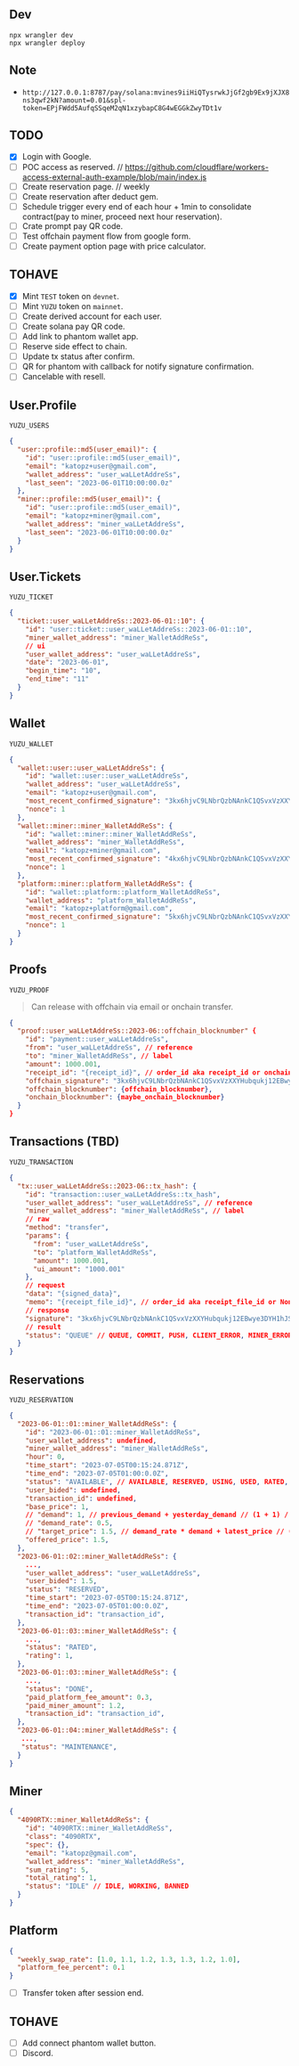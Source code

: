 ## Dev

```
npx wrangler dev
npx wrangler deploy
```

## Note

- `http://127.0.0.1:8787/pay/solana:mvines9iiHiQTysrwkJjGf2gb9Ex9jXJX8ns3qwf2kN?amount=0.01&spl-token=EPjFWdd5AufqSSqeM2qN1xzybapC8G4wEGGkZwyTDt1v`

## TODO

- [x] Login with Google.
- [ ] POC access as reserved. // https://github.com/cloudflare/workers-access-external-auth-example/blob/main/index.js
- [ ] Create reservation page. // weekly
- [ ] Create reservation after deduct gem.
- [ ] Schedule trigger every end of each hour + 1min to consolidate contract(pay to miner, proceed next hour reservation).
- [ ] Crate prompt pay QR code.
- [ ] Test offchain payment flow from google form.
- [ ] Create payment option page with price calculator.

## TOHAVE

- [x] Mint `TEST` token on `devnet`.
- [ ] Mint `YUZU` token on `mainnet`.
- [ ] Create derived account for each user.
- [ ] Create solana pay QR code.
- [ ] Add link to phantom wallet app.
- [ ] Reserve side effect to chain.
- [ ] Update tx status after confirm.
- [ ] QR for phantom with callback for notify signature confirmation.
- [ ] Cancelable with resell.

## User.Profile

`YUZU_USERS`

```json
{
  "user::profile::md5(user_email)": {
    "id": "user::profile::md5(user_email)",
    "email": "katopz+user@gmail.com",
    "wallet_address": "user_waLLetAddreSs",
    "last_seen": "2023-06-01T10:00:00.0z"
  },
  "miner::profile::md5(user_email)": {
    "id": "user::profile::md5(user_email)",
    "email": "katopz+miner@gmail.com",
    "wallet_address": "miner_waLLetAddreSs",
    "last_seen": "2023-06-01T10:00:00.0z"
  }
}
```

## User.Tickets

`YUZU_TICKET`

```json
{
  "ticket::user_waLLetAddreSs::2023-06-01::10": {
    "id": "user::ticket::user_waLLetAddreSs::2023-06-01::10",
    "miner_wallet_address": "miner_WalletAddReSs",
    // ui
    "user_wallet_address": "user_waLLetAddreSs",
    "date": "2023-06-01",
    "begin_time": "10",
    "end_time": "11"
  }
}
```

## Wallet

`YUZU_WALLET`

```json
{
  "wallet::user::user_waLLetAddreSs": {
    "id": "wallet::user::user_waLLetAddreSs",
    "wallet_address": "user_waLLetAddreSs",
    "email": "katopz+user@gmail.com",
    "most_recent_confirmed_signature": "3kx6hjvC9LNbrQzbNAnkC1QSvxVzXXYHubqukj12EBwye3DYH1hJSSMsMj8Yg6dcysnR6B6MfPYPWTZiCTCRz84E",
    "nonce": 1
  },
  "wallet::miner::miner_WalletAddReSs": {
    "id": "wallet::miner::miner_WalletAddReSs",
    "wallet_address": "miner_WalletAddReSs",
    "email": "katopz+miner@gmail.com",
    "most_recent_confirmed_signature": "4kx6hjvC9LNbrQzbNAnkC1QSvxVzXXYHubqukj12EBwye3DYH1hJSSMsMj8Yg6dcysnR6B6MfPYPWTZiCTCRz84E",
    "nonce": 1
  },
  "platform::miner::platform_WalletAddReSs": {
    "id": "wallet::platform::platform_WalletAddReSs",
    "wallet_address": "platform_WalletAddReSs",
    "email": "katopz+platform@gmail.com",
    "most_recent_confirmed_signature": "5kx6hjvC9LNbrQzbNAnkC1QSvxVzXXYHubqukj12EBwye3DYH1hJSSMsMj8Yg6dcysnR6B6MfPYPWTZiCTCRz84E",
    "nonce": 1
  }
}
```

## Proofs

`YUZU_PROOF`

> Can release with offchain via email or onchain transfer.

```json
{
  "proof::user_waLLetAddreSs::2023-06::offchain_blocknumber" {
    "id": "payment::user_waLLetAddreSs",
    "from": "user_waLLetAddreSs", // reference
    "to": "miner_WalletAddReSs", // label
    "amount": 1000.001,
    "receipt_id": "{receipt_id}", // order_id aka receipt_id or onchain_tx_signature.
    "offchain_signature": "3kx6hjvC9LNbrQzbNAnkC1QSvxVzXXYHubqukj12EBwye3DYH1hJSSMsMj8Yg6dcysnR6B6MfPYPWTZiCTCRz84E",
    "offchain_blocknumber": {offchain_blocknumber},
    "onchain_blocknumber": {maybe_onchain_blocknumber}
  }
}
```

## Transactions (TBD)

`YUZU_TRANSACTION`

```json
{
  "tx::user_waLLetAddreSs::2023-06::tx_hash": {
    "id": "transaction::user_waLLetAddreSs::tx_hash",
    "user_wallet_address": "user_waLLetAddreSs", // reference
    "miner_wallet_address": "miner_WalletAddReSs", // label
    // raw
    "method": "transfer",
    "params": {
      "from": "user_waLLetAddreSs",
      "to": "platform_WalletAddReSs",
      "amount": 1000.001,
      "ui_amount": "1000.001"
    },
    // request
    "data": "{signed_data}",
    "memo": "{receipt_file_id}", // order_id aka receipt_file_id or None.
    // response
    "signature": "3kx6hjvC9LNbrQzbNAnkC1QSvxVzXXYHubqukj12EBwye3DYH1hJSSMsMj8Yg6dcysnR6B6MfPYPWTZiCTCRz84E",
    // result
    "status": "QUEUE" // QUEUE, COMMIT, PUSH, CLIENT_ERROR, MINER_ERROR, CONFIRM
  }
}
```

## Reservations

`YUZU_RESERVATION`

```json
{
  "2023-06-01::01::miner_WalletAddReSs": {
    "id": "2023-06-01::01::miner_WalletAddReSs",
    "user_wallet_address": undefined,
    "miner_wallet_address": "miner_WalletAddReSs",
    "hour": 0,
    "time_start": "2023-07-05T00:15:24.871Z",
    "time_end": "2023-07-05T01:00:0.0Z",
    "status": "AVAILABLE", // AVAILABLE, RESERVED, USING, USED, RATED, DONE, MAINTENANCE, BANNED, RESELL
    "user_bided": undefined,
    "transaction_id": undefined,
    "base_price": 1,
    // "demand": 1, // previous_demand + yesterday_demand // (1 + 1) / 2
    // "demand_rate": 0.5,
    // "target_price": 1.5, // demand_rate * demand + latest_price // (1 * 0.5) * 1
    "offered_price": 1.5,
  },
  "2023-06-01::02::miner_WalletAddReSs": {
    ...,
    "user_wallet_address": "user_waLLetAddreSs",
    "user_bided": 1.5,
    "status": "RESERVED",
    "time_start": "2023-07-05T00:15:24.871Z",
    "time_end": "2023-07-05T01:00:0.0Z",
    "transaction_id": "transaction_id",
  },
  "2023-06-01::03::miner_WalletAddReSs": {
    ...,
    "status": "RATED",
    "rating": 1,
  },
  "2023-06-01::03::miner_WalletAddReSs": {
    ...,
    "status": "DONE",
    "paid_platform_fee_amount": 0.3,
    "paid_miner_amount": 1.2,
    "transaction_id": "transaction_id",
  },
  "2023-06-01::04::miner_WalletAddReSs": {
   ...,
   "status": "MAINTENANCE",
  }
}
```

## Miner

```json
{
  "4090RTX::miner_WalletAddReSs": {
    "id": "4090RTX::miner_WalletAddReSs",
    "class": "4090RTX",
    "spec": {},
    "email": "katopz@gmail.com",
    "wallet_address": "miner_WalletAddReSs",
    "sum_rating": 5,
    "total_rating": 1,
    "status": "IDLE" // IDLE, WORKING, BANNED
  }
}
```

## Platform

```json
{
  "weekly_swap_rate": [1.0, 1.1, 1.2, 1.3, 1.3, 1.2, 1.0],
  "platform_fee_percent": 0.1
}
```

- [ ] Transfer token after session end.

## TOHAVE

- [ ] Add connect phantom wallet button.
- [ ] Discord.
